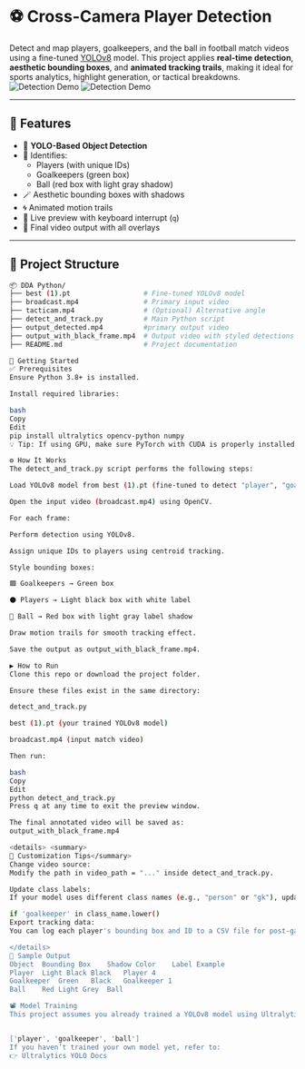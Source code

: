 # ⚽ Cross-Camera Player Detection

Detect and map players, goalkeepers, and the ball in football match videos using a fine-tuned [YOLOv8](https://github.com/ultralytics/ultralytics) model. This project applies **real-time detection**, **aesthetic bounding boxes**, and **animated tracking trails**, making it ideal for sports analytics, highlight generation, or tactical breakdowns.
![Detection Demo](https://github.com/user-attachments/assets/b125d4d1-6dfc-4dc8-adad-41c45f5c25b7)
![Detection Demo](<img width="1900" height="883" alt="image" src="https://github.com/user-attachments/assets/f213ece2-bd23-4a10-9130-b0d50995ba21"/>)




---

## 🧠 Features

- 🎯 **YOLO-Based Object Detection**
- 🧍 Identifies:
  - Players (with unique IDs)
  - Goalkeepers (green box)
  - Ball (red box with light gray shadow)
- 🪄 Aesthetic bounding boxes with shadows
- 🌀 Animated motion trails
- 🎥 Live preview with keyboard interrupt (`q`)
- 💾 Final video output with all overlays

---

## 📁 Project Structure

```bash
📦 DDA Python/
├── best (1).pt                  # Fine-tuned YOLOv8 model
├── broadcast.mp4                # Primary input video
├── tacticam.mp4                 # (Optional) Alternative angle
├── detect_and_track.py          # Main Python script
├── output_detected.mp4          #primary output video
├── output_with_black_frame.mp4  # Output video with styled detections
├── README.md                    # Project documentation

🚀 Getting Started
✅ Prerequisites
Ensure Python 3.8+ is installed.

Install required libraries:

bash
Copy
Edit
pip install ultralytics opencv-python numpy
💡 Tip: If using GPU, make sure PyTorch with CUDA is properly installed.

⚙️ How It Works
The detect_and_track.py script performs the following steps:

Load YOLOv8 model from best (1).pt (fine-tuned to detect "player", "goalkeeper", and "ball").

Open the input video (broadcast.mp4) using OpenCV.

For each frame:

Perform detection using YOLOv8.

Assign unique IDs to players using centroid tracking.

Style bounding boxes:

🟩 Goalkeepers → Green box

⚫ Players → Light black box with white label

🔴 Ball → Red box with light gray label shadow

Draw motion trails for smooth tracking effect.

Save the output as output_with_black_frame.mp4.

▶️ How to Run
Clone this repo or download the project folder.

Ensure these files exist in the same directory:

detect_and_track.py

best (1).pt (your trained YOLOv8 model)

broadcast.mp4 (input match video)

Then run:

bash
Copy
Edit
python detect_and_track.py
Press q at any time to exit the preview window.

The final annotated video will be saved as:
output_with_black_frame.mp4

<details> <summary>
🔧 Customization Tips</summary>
Change video source:
Modify the path in video_path = "..." inside detect_and_track.py.

Update class labels:
If your model uses different class names (e.g., "person" or "gk"), update the string conditions like:

if 'goalkeeper' in class_name.lower()
Export tracking data:
You can log each player's bounding box and ID to a CSV file for post-game analysis.

</details>
🧪 Sample Output
Object	Bounding Box	Shadow Color	Label Example
Player	Light Black	Black	Player 4
Goalkeeper	Green	Black	Goalkeeper 1
Ball	Red	Light Grey	Ball

📽️ Model Training
This project assumes you already trained a YOLOv8 model using Ultralytics with custom classes:


['player', 'goalkeeper', 'ball']
If you haven’t trained your own model yet, refer to:
👉 Ultralytics YOLO Docs


